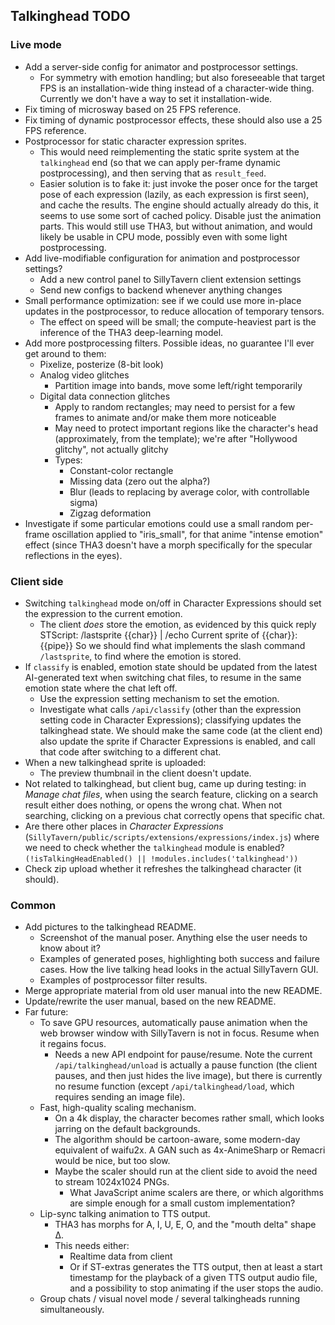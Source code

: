 ## Talkinghead TODO

### Live mode

- Add a server-side config for animator and postprocessor settings.
  - For symmetry with emotion handling; but also foreseeable that target FPS is an installation-wide thing instead of a character-wide thing.
    Currently we don't have a way to set it installation-wide.
- Fix timing of microsway based on 25 FPS reference.
- Fix timing of dynamic postprocessor effects, these should also use a 25 FPS reference.
- Postprocessor for static character expression sprites.
  - This would need reimplementing the static sprite system at the `talkinghead` end (so that we can apply per-frame dynamic postprocessing),
    and then serving that as `result_feed`.
  - Easier solution is to fake it: just invoke the poser once for the target pose of each expression (lazily, as each expression is first seen),
    and cache the results. The engine should actually already do this, it seems to use some sort of cached policy. Disable just the animation parts.
    This would still use THA3, but without animation, and would likely be usable in CPU mode, possibly even with some light postprocessing.
- Add live-modifiable configuration for animation and postprocessor settings?
  - Add a new control panel to SillyTavern client extension settings
  - Send new configs to backend whenever anything changes
- Small performance optimization: see if we could use more in-place updates in the postprocessor, to reduce allocation of temporary tensors.
  - The effect on speed will be small; the compute-heaviest part is the inference of the THA3 deep-learning model.
- Add more postprocessing filters. Possible ideas, no guarantee I'll ever get around to them:
  - Pixelize, posterize (8-bit look)
  - Analog video glitches
    - Partition image into bands, move some left/right temporarily
  - Digital data connection glitches
    - Apply to random rectangles; may need to persist for a few frames to animate and/or make them more noticeable
    - May need to protect important regions like the character's head (approximately, from the template); we're after "Hollywood glitchy", not actually glitchy
    - Types:
      - Constant-color rectangle
      - Missing data (zero out the alpha?)
      - Blur (leads to replacing by average color, with controllable sigma)
      - Zigzag deformation
- Investigate if some particular emotions could use a small random per-frame oscillation applied to "iris_small",
  for that anime "intense emotion" effect (since THA3 doesn't have a morph specifically for the specular reflections in the eyes).

### Client side

- Switching `talkinghead` mode on/off in Character Expressions should set the expression to the current emotion.
  - The client *does* store the emotion, as evidenced by this quick reply STScript:
      /lastsprite {{char}} | /echo Current sprite of {{char}}: {{pipe}}
    So we should find what implements the slash command `/lastsprite`, to find where the emotion is stored.
- If `classify` is enabled, emotion state should be updated from the latest AI-generated text
  when switching chat files, to resume in the same emotion state where the chat left off.
  - Use the expression setting mechanism to set the emotion.
  - Investigate what calls `/api/classify` (other than the expression setting code in Character Expressions); classifying updates the talkinghead state.
    We should make the same code (at the client end) also update the sprite if Character Expressions is enabled, and call that code after switching to a different chat.
- When a new talkinghead sprite is uploaded:
  - The preview thumbnail in the client doesn't update.
- Not related to talkinghead, but client bug, came up during testing: in *Manage chat files*, when using the search feature,
  clicking on a search result either does nothing, or opens the wrong chat. When not searching, clicking on a previous chat
  correctly opens that specific chat.
- Are there other places in *Character Expressions* (`SillyTavern/public/scripts/extensions/expressions/index.js`)
  where we need to check whether the `talkinghead` module is enabled? `(!isTalkingHeadEnabled() || !modules.includes('talkinghead'))`
- Check zip upload whether it refreshes the talkinghead character (it should).

### Common

- Add pictures to the talkinghead README.
  - Screenshot of the manual poser. Anything else the user needs to know about it?
  - Examples of generated poses, highlighting both success and failure cases. How the live talking head looks in the actual SillyTavern GUI.
  - Examples of postprocessor filter results.
- Merge appropriate material from old user manual into the new README.
- Update/rewrite the user manual, based on the new README.
- Far future:
  - To save GPU resources, automatically pause animation when the web browser window with SillyTavern is not in focus. Resume when it regains focus.
    - Needs a new API endpoint for pause/resume. Note the current `/api/talkinghead/unload` is actually a pause function (the client pauses, and
      then just hides the live image), but there is currently no resume function (except `/api/talkinghead/load`, which requires sending an image file).
  - Fast, high-quality scaling mechanism.
    - On a 4k display, the character becomes rather small, which looks jarring on the default backgrounds.
    - The algorithm should be cartoon-aware, some modern-day equivalent of waifu2x. A GAN such as 4x-AnimeSharp or Remacri would be nice, but too slow.
    - Maybe the scaler should run at the client side to avoid the need to stream 1024x1024 PNGs.
      - What JavaScript anime scalers are there, or which algorithms are simple enough for a small custom implementation?
  - Lip-sync talking animation to TTS output.
    - THA3 has morphs for A, I, U, E, O, and the "mouth delta" shape Δ.
    - This needs either:
      - Realtime data from client
      - Or if ST-extras generates the TTS output, then at least a start timestamp for the playback of a given TTS output audio file,
        and a possibility to stop animating if the user stops the audio.
  - Group chats / visual novel mode / several talkingheads running simultaneously.
